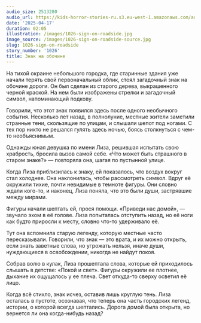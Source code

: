```yaml
---
audio_size: 2513280
audio_url: https://kids-horror-stories-ru.s3.eu-west-1.amazonaws.com/audio/1026-sign-on-roadside.mp3
date: '2025-04-17'
duration: 02:05
illustration: /images/1026-sign-on-roadside.jpg
image_source: /images/1026-sign-on-roadside-source.jpg
slug: 1026-sign-on-roadside
story_number: '1026'
title: Знак на обочине
---
```


На тихой окраине небольшого городка, где старинные здания уже начали терять свой первоначальный облик, стоял загадочный знак на обочине дороги. Он был сделан из старого дерева, выкрашенного черной краской. На нем были изображены стрелки и загадочный символ, напоминающий подкову.

Говорили, что этот знак появился здесь после одного необычного события. Несколько лет назад, в полнолуние, местные жители заметили странные тени, скользящие по улицам, и слышали шепот под ногами. С тех пор никто не решался гулять здесь ночью, боясь столкнуться с чем-то необъяснимым.

Однажды юная девушка по имени Лиза, решившая испытать свою храбрость, бросила вызов самой себе. «Что может быть страшного в старом знаке?» — повторяла она, шагая по пустынной улице.

Когда Лиза приблизилась к знаку, ей показалось, что воздух вокруг стал холоднее. Она наклонилась, чтобы рассмотреть символ. Вдруг её окружили тихие, почти невидимые в темноте фигуры. Они словно ждали кого-то, и наконец, Лиза поняла, что это были души, застрявшие между мирами.

Фигуры начали шептать ей, прося помощи. «Приведи нас домой», — звучало эхом в её голове. Лиза попыталась отступить назад, но её ноги как будто приросли к месту, словно что-то удерживало её.

Тут она вспомнила старую легенду, которую местные часто пересказывали. Говорили, что знак — это врата, и их можно открыть, если знать заветные слова, но угрожать нельзя, иначе души, нуждающиеся в освобождении, никогда не найдут покоя.

Собрав волю в кулак, Лиза прошептала слова, которые ей приходилось слышать в детстве: «Покой и свет». Фигуры окружили ее плотнее, дыхание их ощущалось у ее плеча. Свет откуда-то сверху осветил её лицо.

Когда всё стихло, знак исчез, оставив лишь круглую тень. Лиза осталась в пустоте, осознавая, что теперь она часть городских легенд, истории, о которой всегда шептались. Дорога домой была открыта, но вернется ли она когда-нибудь назад?
